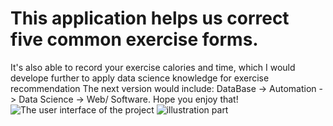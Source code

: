 # This application helps us correct five common exercise forms.
It's also able to record your exercise calories and time, which I would develope further to apply data science knowledge for exercise recommendation 
The next version would include: DataBase -> Automation -> Data Science -> Web/ Software. Hope you enjoy that!
![The user interface of the project](https://user-images.githubusercontent.com/89693426/155982363-ce2cff58-4df8-4f1b-9a69-24e41664a31e.jpg)
![illustration part](https://user-images.githubusercontent.com/89693426/155982559-305efa04-ca6f-4dd0-b9b5-0c41e6aaedbe.jpg)
